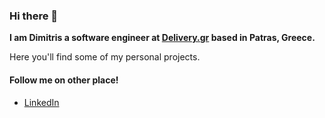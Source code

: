 ### Hi there 👋
**I am Dimitris a software engineer at [Delivery.gr](https://www.delivery.gr/) based in Patras, Greece.**

Here you'll find some of my personal projects.

#### Follow me on other place!
- [LinkedIn](https://www.linkedin.com/in/dimitris-xrysanthopoulos/)
